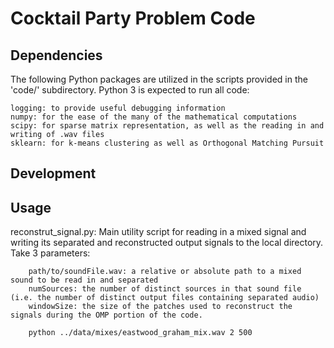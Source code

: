 # Cocktail Party Problem Code

## Dependencies
The following Python packages are utilized in the scripts provided in the 'code/' subdirectory. Python 3 is expected to run all code:

	logging: to provide useful debugging information
	numpy: for the ease of the many of the mathematical computations	 
	scipy: for sparse matrix representation, as well as the reading in and writing of .wav files
	sklearn: for k-means clustering as well as Orthogonal Matching Pursuit

## Development

## Usage
reconstrut_signal.py:
	Main utility script for reading in a mixed signal and writing its separated and reconstructed output signals to the local directory. Take 3 parameters:

		path/to/soundFile.wav: a relative or absolute path to a mixed sound to be read in and separated
		numSources: the number of distinct sources in that sound file (i.e. the number of distinct output files containing separated audio)
		windowSize: the size of the patches used to reconstruct the signals during the OMP portion of the code.

		python ../data/mixes/eastwood_graham_mix.wav 2 500		
